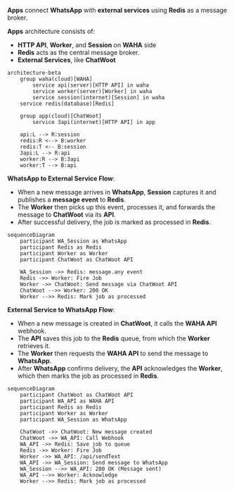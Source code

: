 <div></div>

**Apps** connect **WhatsApp** with **external services** using **Redis** as a message broker. 

**Apps** architecture consists of:
- **HTTP API**, **Worker**, and **Session** on **WAHA** side
- **Redis** acts as the central message broker.
- **External Services**, like **ChatWoot**

```kroki {type=mermaid}
architecture-beta
    group waha(cloud)[WAHA]
        service api(server)[HTTP API] in waha
        service worker(server)[Worker] in waha
        service session(internet)[Session] in waha
    service redis(database)[Redis]

    group app(cloud)[ChatWoot] 
        service 3api(internet)[HTTP API] in app

    api:L --> R:session
    redis:R <--> B:worker
    redis:T <-- B:session
    3api:L --> R:api
    worker:R --> B:3api
    worker:T --> B:api
```

**WhatsApp to External Service Flow**:
- When a new message arrives in **WhatsApp**, **Session** captures it and publishes a **message event** to **Redis**. 
- The **Worker** then picks up this event, processes it, and forwards the message to **ChatWoot** via its **API**. 
- After successful delivery, the job is marked as processed in **Redis**.

```kroki {type=mermaid}
sequenceDiagram
    participant WA_Session as WhatsApp
    participant Redis as Redis
    participant Worker as Worker
    participant ChatWoot as ChatWoot API

    WA_Session ->> Redis: message.any event
    Redis ->> Worker: Fire Job
    Worker ->> ChatWoot: Send message via ChatWoot API
    ChatWoot -->> Worker: 200 OK
    Worker -->> Redis: Mark job as processed
```

**External Service to WhatsApp Flow**:
- When a new message is created in **ChatWoot**, it calls the **WAHA API** webhook. 
- The **API** saves this job to the **Redis** queue, from which the **Worker** retrieves it. 
- The **Worker** then requests the **WAHA API** to send the message to **WhatsApp**. 
- After **WhatsApp** confirms delivery, the **API** acknowledges the **Worker**, which then marks the job as processed in **Redis**.

```kroki {type=mermaid}
sequenceDiagram
    participant ChatWoot as ChatWoot API
    participant WA_API as WAHA API
    participant Redis as Redis
    participant Worker as Worker
    participant WA_Session as WhatsApp

    ChatWoot ->> ChatWoot: New message created
    ChatWoot ->> WA_API: Call Webhook
    WA_API ->> Redis: Save job to queue
    Redis ->> Worker: Fire Job
    Worker ->> WA_API: /api/sendText
    WA_API ->> WA_Session: Send message to WhatsApp
    WA_Session -->> WA_API: 200 OK (Message sent)
    WA_API -->> Worker: Acknowledge
    Worker -->> Redis: Mark job as processed
```
